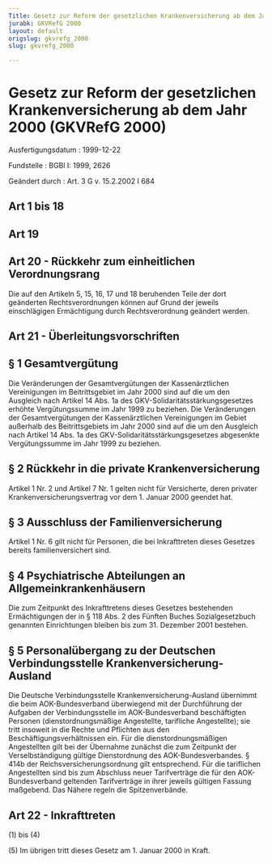 ```yaml
---
Title: Gesetz zur Reform der gesetzlichen Krankenversicherung ab dem Jahr 2000
jurabk: GKVRefG 2000
layout: default
origslug: gkvrefg_2000
slug: gkvrefg_2000

---
```


# Gesetz zur Reform der gesetzlichen Krankenversicherung ab dem Jahr 2000 (GKVRefG 2000)

Ausfertigungsdatum
:   1999-12-22

Fundstelle
:   BGBl I: 1999, 2626

Geändert durch
:   Art. 3 G v. 15.2.2002 I 684


## Art 1 bis 18



## Art 19



## Art 20 - Rückkehr zum einheitlichen Verordnungsrang

Die auf den Artikeln 5, 15, 16, 17 und 18 beruhenden Teile der dort geänderten Rechtsverordnungen können auf Grund der jeweils einschlägigen Ermächtigung durch Rechtsverordnung geändert werden.


## Art 21 - Überleitungsvorschriften



## § 1 Gesamtvergütung

Die Veränderungen der Gesamtvergütungen der Kassenärztlichen Vereinigungen im Beitrittsgebiet im Jahr 2000 sind auf die um den Ausgleich nach Artikel 14 Abs. 1a des GKV-Solidaritätsstärkungsgesetzes erhöhte Vergütungssumme im Jahr 1999 zu beziehen. Die Veränderungen der Gesamtvergütungen der Kassenärztlichen Vereinigungen im Gebiet außerhalb des Beitrittsgebiets im Jahr 2000 sind auf die um den Ausgleich nach Artikel 14 Abs. 1a des GKV-Solidaritätsstärkungsgesetzes abgesenkte Vergütungssumme im Jahr 1999 zu beziehen.


## § 2 Rückkehr in die private Krankenversicherung

Artikel 1 Nr. 2 und Artikel 7 Nr. 1 gelten nicht für Versicherte, deren privater Krankenversicherungsvertrag vor dem 1. Januar 2000 geendet hat.


## § 3 Ausschluss der Familienversicherung

Artikel 1 Nr. 6 gilt nicht für Personen, die bei Inkrafttreten dieses Gesetzes bereits familienversichert sind.


## § 4 Psychiatrische Abteilungen an Allgemeinkrankenhäusern

Die zum Zeitpunkt des Inkrafttretens dieses Gesetzes bestehenden Ermächtigungen der in § 118 Abs. 2 des Fünften Buches Sozialgesetzbuch genannten Einrichtungen bleiben bis zum 31. Dezember 2001 bestehen.


## § 5 Personalübergang zu der Deutschen Verbindungsstelle Krankenversicherung-Ausland

Die Deutsche Verbindungsstelle Krankenversicherung-Ausland übernimmt die beim AOK-Bundesverband überwiegend mit der Durchführung der Aufgaben der Verbindungsstelle im AOK-Bundesverband beschäftigten Personen (dienstordnungsmäßige Angestellte, tarifliche Angestellte); sie tritt insoweit in die Rechte und Pflichten aus den Beschäftigungsverhältnissen ein. Für die dienstordnungsmäßigen Angestellten gilt bei der Übernahme zunächst die zum Zeitpunkt der Verselbständigung gültige Dienstordnung des AOK-Bundesverbandes. § 414b der Reichsversicherungsordnung gilt entsprechend. Für die tariflichen Angestellten sind bis zum Abschluss neuer Tarifverträge die für den AOK-Bundesverband geltenden Tarifverträge in ihrer jeweils gültigen Fassung maßgebend. Das Nähere regeln die Spitzenverbände.


## Art 22 - Inkrafttreten

(1) bis (4)

(5) Im übrigen tritt dieses Gesetz am 1. Januar 2000 in Kraft.

